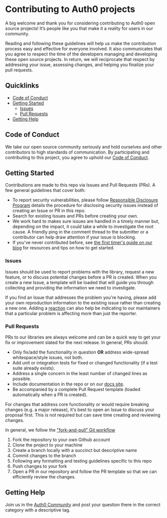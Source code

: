 # Contributing to Auth0 projects

A big welcome and thank you for considering contributing to Auth0 open source projects! It’s people like you that make it a reality for users in our community.

Reading and following these guidelines will help us make the contribution process easy and effective for everyone involved. It also communicates that you agree to respect the time of the developers managing and developing these open source projects. In return, we will reciprocate that respect by addressing your issue, assessing changes, and helping you finalize your pull requests.

## Quicklinks

* [Code of Conduct](#code-of-conduct)
* [Getting Started](#getting-started)
    * [Issues](#issues)
    * [Pull Requests](#pull-requests)
* [Getting Help](#getting-help)

## Code of Conduct

We take our open source community seriously and hold ourselves and other contributors to high standards of communication. By participating and contributing to this project, you agree to uphold our [Code of Conduct](https://github.com/auth0/open-source-template/blob/master/CODE-OF-CONDUCT.md).

## Getting Started

Contributions are made to this repo via Issues and Pull Requests (PRs). A few general guidelines that cover both:

- To report security vulnerabilities, please follow [Responsible Disclosure Program](https://auth0.com/whitehat) details the procedure for disclosing security issues instead of creating an Issue or PR in this repo.
- Search for existing Issues and PRs before creating your own.
- We work hard to makes sure issues are handled in a timely manner but, depending on the impact, it could take a while to investigate the root cause. A friendly ping in the comment thread to the submitter or a contributor can help draw attention if your issue is blocking.
- If you've never contributed before, see [the first timer's guide on our blog](https://auth0.com/blog/a-first-timers-guide-to-an-open-source-project/) for resources and tips on how to get started.

### Issues

Issues should be used to report problems with the library, request a new feature, or to discuss potential changes before a PR is created. When you create a new Issue, a template will be loaded that will guide you through collecting and providing the information we need to investigate.

If you find an Issue that addresses the problem you're having, please add your own reproduction information to the existing issue rather than creating a new one. Adding a [reaction](https://github.blog/2016-03-10-add-reactions-to-pull-requests-issues-and-comments/) can also help be indicating to our maintainers that a particular problem is affecting more than just the reporter.

### Pull Requests

PRs to our libraries are always welcome and can be a quick way to get your fix or improvement slated for the next release. In general, PRs should:

- Only fix/add the functionality in question **OR** address wide-spread whitespace/style issues, not both.
- Add unit or integration tests for fixed or changed functionality (if a test suite already exists).
- Address a single concern in the least number of changed lines as possible.
- Include documentation in the repo or on our [docs site](https://auth0.com/docs).
- Be accompanied by a complete Pull Request template (loaded automatically when a PR is created).

For changes that address core functionality or would require breaking changes (e.g. a major release), it's best to open an Issue to discuss your proposal first. This is not required but can save time creating and reviewing changes.

In general, we follow the ["fork-and-pull" Git workflow](https://github.com/susam/gitpr)

1. Fork the repository to your own Github account
2. Clone the project to your machine
3. Create a branch locally with a succinct but descriptive name
4. Commit changes to the branch
5. Following any formatting and testing guidelines specific to this repo
6. Push changes to your fork
7. Open a PR in our repository and follow the PR template so that we can efficiently review the changes.

## Getting Help

Join us in the [Auth0 Community](https://community.auth0.com) and post your question there in the correct category with a descriptive tag.
